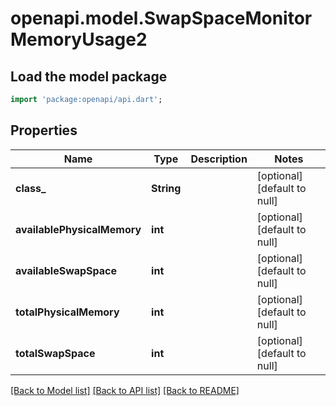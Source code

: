 # openapi.model.SwapSpaceMonitorMemoryUsage2

## Load the model package
```dart
import 'package:openapi/api.dart';
```

## Properties
Name | Type | Description | Notes
------------ | ------------- | ------------- | -------------
**class_** | **String** |  | [optional] [default to null]
**availablePhysicalMemory** | **int** |  | [optional] [default to null]
**availableSwapSpace** | **int** |  | [optional] [default to null]
**totalPhysicalMemory** | **int** |  | [optional] [default to null]
**totalSwapSpace** | **int** |  | [optional] [default to null]

[[Back to Model list]](../README.md#documentation-for-models) [[Back to API list]](../README.md#documentation-for-api-endpoints) [[Back to README]](../README.md)


